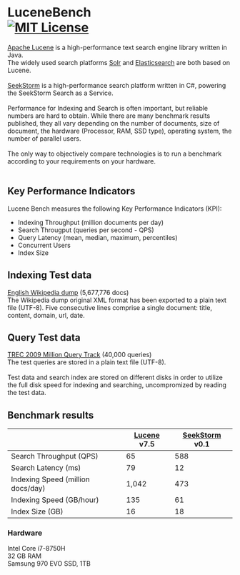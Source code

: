 LuceneBench<br>
[![MIT License](https://img.shields.io/github/license/wolfgarbe/lucenebench.svg)](https://github.com/wolfgarbe/LuceneBench/blob/master/LICENSE)
========
[Apache Lucene](http://lucene.apache.org/core/) is a high-performance text search engine library written in Java.<br>
The widely used search platforms  [Solr](http://lucene.apache.org/solr/) and [Elasticsearch](https://www.elastic.co/de/products/elasticsearch) are both based on Lucene.
<br><br>
[SeekStorm](https://seekstorm.com) is a high-performance search platform written in C#, powering the SeekStorm Search as a Service.
<br><br>
Performance for Indexing and Search is often important, but reliable numbers are hard to obtain. 
While there are many benchmark results published, they all vary depending on the number of documents, size of document, the hardware (Processor, RAM, SSD type), operating system, the number of parallel users. 
<br><br>
The only way to objectively compare technologies is to run a benchmark according to your requirements on your hardware.
<br><br>
## Key Performance Indicators
Lucene Bench measures the following Key Performance Indicators (KPI):
<br>
* Indexing Throughput (million documents per day)
* Search Througput (queries per second - QPS)
* Query Latency (mean, median, maximum, percentiles)
* Concurrent Users
* Index Size

## Indexing Test data
[English Wikipedia dump](https://dumps.wikimedia.org/enwiki/latest/enwiki-latest-pages-articles.xml.bz2) (5,677,776 docs)<br>
The Wikipedia dump original XML format has been exported to a plain text file (UTF-8).
Five consecutive lines comprise a single document: title, content, domain, url, date.

## Query Test data
[TREC 2009 Million Query Track](https://trec.nist.gov/data/million.query09.html) (40,000 queries)<br>
The test queries are stored in a plain text file (UTF-8).
<br><br>
Test data and search index are stored on different disks in order to utilize the full disk speed for indexing and searching, uncompromized by reading the test data.

## Benchmark results

|                           | [Lucene](http://lucene.apache.org/core/) v7.5   | [SeekStorm](https://seekstorm.com/) v0.1   |
| ------------------------- | ------------- | ------------- |    
| Search Throughput (QPS)   | 65  | 588  |
| Search Latency (ms)   | 79  | 12  |
| Indexing Speed (million docs/day) | 1,042 | 473  |
| Indexing Speed (GB/hour)  | 135  | 61  |
| Index Size (GB)           | 16  | 18  |

### Hardware
Intel Core i7-8750H<br>
32 GB RAM<br>
Samsung 970 EVO SSD, 1TB<br>
